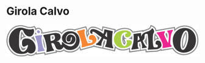 # Girola Calvo

<p align="center">
  <img src="./assets/images/logoUnaLinea.png" alt="Logo Girola Calvo"/>
</p>